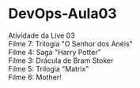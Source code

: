 # DevOps-Aula03
Atividade da Live 03<br>
Filme 7: Trilogia "O Senhor dos Anéis"<br>
Filme 4: Saga "Harry Potter"<br>
Filme 3: Drácula de Bram Stoker<br>
Filme 5: Trilogia "Matrix"<br>
Filme 6: Mother!<br>
